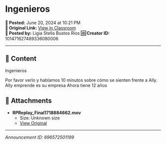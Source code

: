 # Ingenieros

**📅 Posted:** June 20, 2024 at 10:21 PM  
**🔗 Original Link:** [View in Classroom](https://classroom.google.com/c/Njk1MDgxNzAyMTIx/p/Njk2NTcyNTAxMTk5)  
**👤 Posted by:** Ligia Stella Bustos Rios
**🆔 Creator ID:** 101471627489336080006

---

## 📝 Content

Ingenieros

Por favor verlo y hablamos 10 minutos sobre cómo se sienten frente a Ally.
Ally emprende es su empresa
Ahora tiene 12 años


## 📎 Attachments

- **RPReplay_Final1718884662.mov**
  - Size: Unknown size
  - [View Original](https://drive.google.com/file/d/1Qvt-x2ECClk1DL8ydfqUmANZa8gmFCkd/view?usp=drive_web)



---

*Announcement ID: 696572501199*
